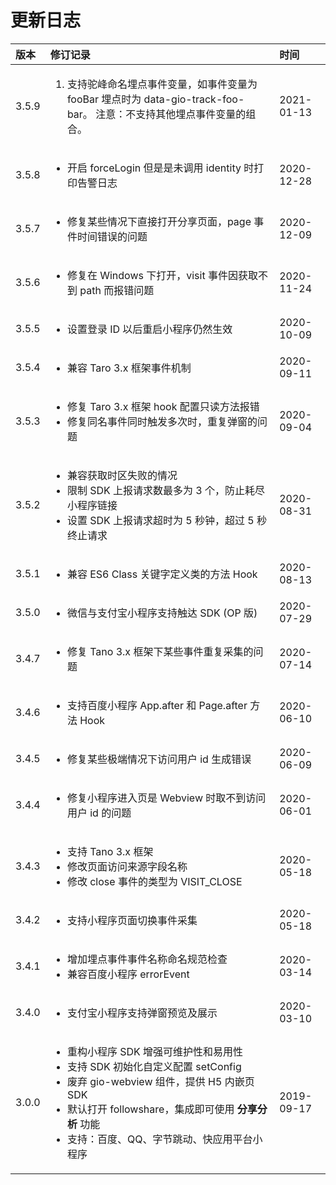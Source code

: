 # 更新日志

<table>
  <thead>
    <tr>
      <th style="text-align:left">&#x7248;&#x672C;</th>
      <th style="text-align:left">&#x4FEE;&#x8BA2;&#x8BB0;&#x5F55;</th>
      <th style="text-align:left">&#x65F6;&#x95F4;</th>
    </tr>
  </thead>
  <tbody>
    <tr>
      <td style="text-align:left">3.5.9</td>
      <td style="text-align:left">
        <p></p>
        <ol>
          <li>&#x652F;&#x6301;&#x9A7C;&#x5CF0;&#x547D;&#x540D;&#x57CB;&#x70B9;&#x4E8B;&#x4EF6;&#x53D8;&#x91CF;&#xFF0C;&#x5982;&#x4E8B;&#x4EF6;&#x53D8;&#x91CF;&#x4E3A;
            fooBar &#x57CB;&#x70B9;&#x65F6;&#x4E3A; data-gio-track-foo-bar&#x3002;
            &#x6CE8;&#x610F;&#xFF1A;&#x4E0D;&#x652F;&#x6301;&#x5176;&#x4ED6;&#x57CB;&#x70B9;&#x4E8B;&#x4EF6;&#x53D8;&#x91CF;&#x7684;&#x7EC4;&#x5408;&#x3002;</li>
        </ol>
      </td>
      <td style="text-align:left">2021-01-13</td>
    </tr>
    <tr>
      <td style="text-align:left">3.5.8</td>
      <td style="text-align:left">
        <ul>
          <li>&#x5F00;&#x542F; forceLogin &#x4F46;&#x662F;&#x662F;&#x672A;&#x8C03;&#x7528;
            identity &#x65F6;&#x6253;&#x5370;&#x544A;&#x8B66;&#x65E5;&#x5FD7;</li>
        </ul>
      </td>
      <td style="text-align:left">2020-12-28</td>
    </tr>
    <tr>
      <td style="text-align:left">3.5.7</td>
      <td style="text-align:left">
        <ul>
          <li>&#x4FEE;&#x590D;&#x67D0;&#x4E9B;&#x60C5;&#x51B5;&#x4E0B;&#x76F4;&#x63A5;&#x6253;&#x5F00;&#x5206;&#x4EAB;&#x9875;&#x9762;&#xFF0C;page
            &#x4E8B;&#x4EF6;&#x65F6;&#x95F4;&#x9519;&#x8BEF;&#x7684;&#x95EE;&#x9898;</li>
        </ul>
      </td>
      <td style="text-align:left">2020-12-09</td>
    </tr>
    <tr>
      <td style="text-align:left">3.5.6</td>
      <td style="text-align:left">
        <ul>
          <li>&#x4FEE;&#x590D;&#x5728; Windows &#x4E0B;&#x6253;&#x5F00;&#xFF0C;visit
            &#x4E8B;&#x4EF6;&#x56E0;&#x83B7;&#x53D6;&#x4E0D;&#x5230; path &#x800C;&#x62A5;&#x9519;&#x95EE;&#x9898;</li>
        </ul>
      </td>
      <td style="text-align:left">2020-11-24</td>
    </tr>
    <tr>
      <td style="text-align:left">3.5.5</td>
      <td style="text-align:left">
        <ul>
          <li>&#x8BBE;&#x7F6E;&#x767B;&#x5F55; ID &#x4EE5;&#x540E;&#x91CD;&#x542F;&#x5C0F;&#x7A0B;&#x5E8F;&#x4ECD;&#x7136;&#x751F;&#x6548;</li>
        </ul>
      </td>
      <td style="text-align:left">2020-10-09</td>
    </tr>
    <tr>
      <td style="text-align:left">3.5.4</td>
      <td style="text-align:left">
        <ul>
          <li>&#x517C;&#x5BB9; Taro 3.x &#x6846;&#x67B6;&#x4E8B;&#x4EF6;&#x673A;&#x5236;</li>
        </ul>
      </td>
      <td style="text-align:left">2020-09-11</td>
    </tr>
    <tr>
      <td style="text-align:left">3.5.3</td>
      <td style="text-align:left">
        <ul>
          <li>&#x4FEE;&#x590D; Taro 3.x &#x6846;&#x67B6; hook &#x914D;&#x7F6E;&#x53EA;&#x8BFB;&#x65B9;&#x6CD5;&#x62A5;&#x9519;</li>
          <li>&#x4FEE;&#x590D;&#x540C;&#x540D;&#x4E8B;&#x4EF6;&#x540C;&#x65F6;&#x89E6;&#x53D1;&#x591A;&#x6B21;&#x65F6;&#xFF0C;&#x91CD;&#x590D;&#x5F39;&#x7A97;&#x7684;&#x95EE;&#x9898;</li>
        </ul>
      </td>
      <td style="text-align:left">2020-09-04</td>
    </tr>
    <tr>
      <td style="text-align:left">3.5.2</td>
      <td style="text-align:left">
        <p></p>
        <ul>
          <li>&#x517C;&#x5BB9;&#x83B7;&#x53D6;&#x65F6;&#x533A;&#x5931;&#x8D25;&#x7684;&#x60C5;&#x51B5;</li>
          <li>&#x9650;&#x5236; SDK &#x4E0A;&#x62A5;&#x8BF7;&#x6C42;&#x6570;&#x6700;&#x591A;&#x4E3A;
            3 &#x4E2A;&#xFF0C;&#x9632;&#x6B62;&#x8017;&#x5C3D;&#x5C0F;&#x7A0B;&#x5E8F;&#x94FE;&#x63A5;</li>
          <li>&#x8BBE;&#x7F6E; SDK &#x4E0A;&#x62A5;&#x8BF7;&#x6C42;&#x8D85;&#x65F6;&#x4E3A;
            5 &#x79D2;&#x949F;&#xFF0C;&#x8D85;&#x8FC7; 5 &#x79D2;&#x7EC8;&#x6B62;&#x8BF7;&#x6C42;</li>
        </ul>
      </td>
      <td style="text-align:left">2020-08-31</td>
    </tr>
    <tr>
      <td style="text-align:left">3.5.1</td>
      <td style="text-align:left">
        <ul>
          <li>&#x517C;&#x5BB9; ES6 Class &#x5173;&#x952E;&#x5B57;&#x5B9A;&#x4E49;&#x7C7B;&#x7684;&#x65B9;&#x6CD5;
            Hook</li>
        </ul>
      </td>
      <td style="text-align:left">2020-08-13</td>
    </tr>
    <tr>
      <td style="text-align:left">3.5.0</td>
      <td style="text-align:left">
        <ul>
          <li>&#x5FAE;&#x4FE1;&#x4E0E;&#x652F;&#x4ED8;&#x5B9D;&#x5C0F;&#x7A0B;&#x5E8F;&#x652F;&#x6301;&#x89E6;&#x8FBE;
            SDK (OP &#x7248;)</li>
        </ul>
      </td>
      <td style="text-align:left">2020-07-29</td>
    </tr>
    <tr>
      <td style="text-align:left">3.4.7</td>
      <td style="text-align:left">
        <ul>
          <li>&#x4FEE;&#x590D; Tano 3.x &#x6846;&#x67B6;&#x4E0B;&#x67D0;&#x4E9B;&#x4E8B;&#x4EF6;&#x91CD;&#x590D;&#x91C7;&#x96C6;&#x7684;&#x95EE;&#x9898;</li>
        </ul>
      </td>
      <td style="text-align:left">2020-07-14</td>
    </tr>
    <tr>
      <td style="text-align:left">3.4.6</td>
      <td style="text-align:left">
        <ul>
          <li>&#x652F;&#x6301;&#x767E;&#x5EA6;&#x5C0F;&#x7A0B;&#x5E8F; App.after &#x548C;
            Page.after &#x65B9;&#x6CD5; Hook</li>
        </ul>
      </td>
      <td style="text-align:left">2020-06-10</td>
    </tr>
    <tr>
      <td style="text-align:left">3.4.5</td>
      <td style="text-align:left">
        <ul>
          <li>&#x4FEE;&#x590D;&#x67D0;&#x4E9B;&#x6781;&#x7AEF;&#x60C5;&#x51B5;&#x4E0B;&#x8BBF;&#x95EE;&#x7528;&#x6237;
            id &#x751F;&#x6210;&#x9519;&#x8BEF;</li>
        </ul>
      </td>
      <td style="text-align:left">2020-06-09</td>
    </tr>
    <tr>
      <td style="text-align:left">3.4.4</td>
      <td style="text-align:left">
        <ul>
          <li>&#x4FEE;&#x590D;&#x5C0F;&#x7A0B;&#x5E8F;&#x8FDB;&#x5165;&#x9875;&#x662F;
            Webview &#x65F6;&#x53D6;&#x4E0D;&#x5230;&#x8BBF;&#x95EE;&#x7528;&#x6237;
            id &#x7684;&#x95EE;&#x9898;</li>
        </ul>
      </td>
      <td style="text-align:left">2020-06-01</td>
    </tr>
    <tr>
      <td style="text-align:left">3.4.3</td>
      <td style="text-align:left">
        <p></p>
        <ul>
          <li>&#x652F;&#x6301; Tano 3.x &#x6846;&#x67B6;</li>
          <li>&#x4FEE;&#x6539;&#x9875;&#x9762;&#x8BBF;&#x95EE;&#x6765;&#x6E90;&#x5B57;&#x6BB5;&#x540D;&#x79F0;</li>
          <li>&#x4FEE;&#x6539; close &#x4E8B;&#x4EF6;&#x7684;&#x7C7B;&#x578B;&#x4E3A;
            VISIT_CLOSE</li>
        </ul>
      </td>
      <td style="text-align:left">2020-05-18</td>
    </tr>
    <tr>
      <td style="text-align:left">3.4.2</td>
      <td style="text-align:left">
        <ul>
          <li>&#x652F;&#x6301;&#x5C0F;&#x7A0B;&#x5E8F;&#x9875;&#x9762;&#x5207;&#x6362;&#x4E8B;&#x4EF6;&#x91C7;&#x96C6;</li>
        </ul>
      </td>
      <td style="text-align:left">2020-05-18</td>
    </tr>
    <tr>
      <td style="text-align:left">3.4.1</td>
      <td style="text-align:left">
        <ul>
          <li>&#x589E;&#x52A0;&#x57CB;&#x70B9;&#x4E8B;&#x4EF6;&#x4E8B;&#x4EF6;&#x540D;&#x79F0;&#x547D;&#x540D;&#x89C4;&#x8303;&#x68C0;&#x67E5;</li>
          <li>&#x517C;&#x5BB9;&#x767E;&#x5EA6;&#x5C0F;&#x7A0B;&#x5E8F; errorEvent</li>
        </ul>
      </td>
      <td style="text-align:left">2020-03-14</td>
    </tr>
    <tr>
      <td style="text-align:left">3.4.0</td>
      <td style="text-align:left">
        <ul>
          <li>&#x652F;&#x4ED8;&#x5B9D;&#x5C0F;&#x7A0B;&#x5E8F;&#x652F;&#x6301;&#x5F39;&#x7A97;&#x9884;&#x89C8;&#x53CA;&#x5C55;&#x793A;</li>
        </ul>
      </td>
      <td style="text-align:left">2020-03-10</td>
    </tr>
    <tr>
      <td style="text-align:left">3.0.0</td>
      <td style="text-align:left">
        <ul>
          <li>&#x91CD;&#x6784;&#x5C0F;&#x7A0B;&#x5E8F; SDK &#x589E;&#x5F3A;&#x53EF;&#x7EF4;&#x62A4;&#x6027;&#x548C;&#x6613;&#x7528;&#x6027;</li>
          <li>&#x652F;&#x6301; SDK &#x521D;&#x59CB;&#x5316;&#x81EA;&#x5B9A;&#x4E49;&#x914D;&#x7F6E;
            setConfig</li>
          <li>&#x5E9F;&#x5F03; gio-webview &#x7EC4;&#x4EF6;&#xFF0C;&#x63D0;&#x4F9B;
            H5 &#x5185;&#x5D4C;&#x9875; SDK</li>
          <li>&#x9ED8;&#x8BA4;&#x6253;&#x5F00; followshare&#xFF0C;&#x96C6;&#x6210;&#x5373;&#x53EF;&#x4F7F;&#x7528; <b>&#x5206;&#x4EAB;&#x5206;&#x6790;</b> &#x529F;&#x80FD;</li>
          <li>&#x652F;&#x6301;&#xFF1A;&#x767E;&#x5EA6;&#x3001;QQ&#x3001;&#x5B57;&#x8282;&#x8DF3;&#x52A8;&#x3001;&#x5FEB;&#x5E94;&#x7528;&#x5E73;&#x53F0;&#x5C0F;&#x7A0B;&#x5E8F;</li>
        </ul>
      </td>
      <td style="text-align:left">2019-09-17</td>
    </tr>
  </tbody>
</table>

